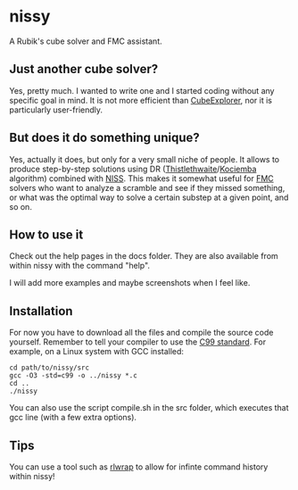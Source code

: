 # nissy
A Rubik's cube solver and FMC assistant.

## Just another cube solver?
Yes, pretty much. I wanted to write one and I started coding without any
specific goal in mind. It is not more efficient than [CubeExplorer](http://kociemba.org/cube.htm), nor it is
particularly user-friendly.

## But does it do something unique?
Yes, actually it does, but only for a very small niche of people. It allows to produce step-by-step solutions using DR
([Thistlethwaite](/https://www.speedsolving.com/wiki/index.php/Thistlethwaite%27s_algorithm)/[Kociemba](https://www.speedsolving.com/wiki/index.php/Kociemba%27s_Algorithm) algorithm)
combined with [NISS](https://www.speedsolving.com/wiki/index.php/Fewest_Moves_techniques). This makes it somewhat useful for [FMC](https://www.speedsolving.com/wiki/index.php/Fewest_Moves_Challenge) solvers who want to analyze a scramble and see if they missed something,
or what was the optimal way to solve a certain substep at a given point, and so on.

## How to use it
Check out the help pages in the docs folder. They are also available from
within nissy with the command "help".

I will add more examples and maybe screenshots when I feel like.

## Installation
For now you have to download all the files and compile the source 
code yourself. Remember to tell your
compiler to use the [C99 standard](https://en.wikipedia.org/wiki/C99). For
example, on a Linux system with GCC installed:

```
cd path/to/nissy/src
gcc -O3 -std=c99 -o ../nissy *.c
cd ..
./nissy
```

You can also use the script compile.sh in the src folder, which executes that
gcc line (with a few extra options).

## Tips
You can use a tool such as [rlwrap](https://github.com/hanslub42/rlwrap) to allow
for infinte command history within nissy!
